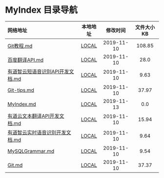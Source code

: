 # MyIndex 目录导航

| 网络地址 | 本地地址 | 修改时间 | 文件大小KB |
| :-- | :-: | :-: | :-: |
| [Git教程.md](https://github.com/Chendemo12/KnowledgeGraph/wiki/Git教程) | [LOCAL](/home/lichenguang/Documents/GitHub/KnowledgeGraph//MyIndex//Git教程.md) | 2019-11-10 | 108.85 |
| [百度翻译API.md](https://github.com/Chendemo12/KnowledgeGraph/wiki/百度翻译API) | [LOCAL](/home/lichenguang/Documents/GitHub/KnowledgeGraph//MyIndex//百度翻译API.md) | 2019-11-10 | 28.0 |
| [有道智云短语音识别API开发文档.md](https://github.com/Chendemo12/KnowledgeGraph/wiki/有道智云短语音识别API开发文档) | [LOCAL](/home/lichenguang/Documents/GitHub/KnowledgeGraph//MyIndex//有道智云短语音识别API开发文档.md) | 2019-11-10 | 9.63 |
| [Git-tips.md](https://github.com/Chendemo12/KnowledgeGraph/wiki/Git-tips) | [LOCAL](/home/lichenguang/Documents/GitHub/KnowledgeGraph//MyIndex//Git-tips.md) | 2019-11-10 | 37.97 |
| [MyIndex.md](https://github.com/Chendemo12/KnowledgeGraph/wiki/MyIndex) | [LOCAL](/home/lichenguang/Documents/GitHub/KnowledgeGraph//MyIndex//MyIndex.md) | 2019-11-13 | 0.0 |
| [有道云文本翻译API开发文档.md](https://github.com/Chendemo12/KnowledgeGraph/wiki/有道云文本翻译API开发文档) | [LOCAL](/home/lichenguang/Documents/GitHub/KnowledgeGraph//MyIndex//有道云文本翻译API开发文档.md) | 2019-11-10 | 15.94 |
| [有道智云实时语音识别开发文档.md](https://github.com/Chendemo12/KnowledgeGraph/wiki/有道智云实时语音识别开发文档) | [LOCAL](/home/lichenguang/Documents/GitHub/KnowledgeGraph//MyIndex//有道智云实时语音识别开发文档.md) | 2019-11-10 | 9.64 |
| [MySQLGrammar.md](https://github.com/Chendemo12/KnowledgeGraph/wiki/MySQLGrammar) | [LOCAL](/home/lichenguang/Documents/GitHub/KnowledgeGraph//MyIndex//MySQLGrammar.md) | 2019-11-10 | 9.54 |
| [Git.md](https://github.com/Chendemo12/KnowledgeGraph/wiki/Git) | [LOCAL](/home/lichenguang/Documents/GitHub/KnowledgeGraph//MyIndex//Git.md) | 2019-11-10 | 37.37 |
